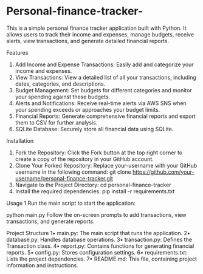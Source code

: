 # Personal-finance-tracker-
This is a simple personal finance tracker application built with Python. It allows users to track their income and expenses, manage budgets, receive alerts, view transactions, and generate detailed financial reports.

Features
1. Add Income and Expense Transactions: Easily add and categorize your income and expenses.
2. View Transactions: View a detailed list of all your transactions, including dates, categories, and descriptions.
3. Budget Management: Set budgets for different categories and monitor your spending against these budgets.
4. Alerts and Notifications: Receive real-time alerts via AWS SNS when your spending exceeds or approaches your budget limits.
5. Financial Reports: Generate comprehensive financial reports and export them to CSV for further analysis.
6. SQLite Database: Securely store all financial data using SQLite.

Installation
1.	Fork the Repository:
Click the Fork button at the top right corner to create a copy of the repository in your GitHub account.
2.	Clone Your Forked Repository:
Replace your-username with your GitHub username in the following command:
git clone https://github.com/your-username/personal-finance-tracker.git
3.	Navigate to the Project Directory:
cd personal-finance-tracker
4.	Install the required dependencies:
pip install -r requirements.txt

Usage
1 Run the main script to start the application: 

python main.py
Follow the on-screen prompts to add transactions, view transactions, and generate reports.

Project Structure
1•	main.py: The main script that runs the application.
2•	database.py: Handles database operations.
3•	transaction.py: Defines the Transaction class.
4•	report.py: Contains functions for generating financial reports.
5•	config.py: Stores configuration settings.
6•	requirements.txt: Lists the project dependencies.
7•	README.md: This file, containing project information and instructions.

